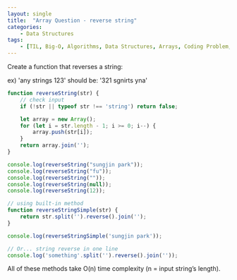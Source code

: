 ```yaml
---
layout: single
title:  "Array Question - reverse string"
categories: 
    - Data Structures
tags: 
    - [TIL, Big-O, Algorithms, Data Structures, Arrays, Coding Problem, Array Problem]
---
```



Create a function that reverses a string:

ex) 'any strings 123' should be: '321 sgnirts yna'

```jsx
function reverseString(str) {
    // check input
    if (!str || typeof str !== 'string') return false;

    let array = new Array();
    for (let i = str.length - 1; i >= 0; i--) {
        array.push(str[i]);
    }
    return array.join('');
}

console.log(reverseString("sungjin park"));
console.log(reverseString("fu"));
console.log(reverseString(""));
console.log(reverseString(null));
console.log(reverseString(12));

// using built-in method
function reverseStringSimple(str) {
    return str.split('').reverse().join('');
}

console.log(reverseStringSimple('sungjin park'));

// Or... string reverse in one line
console.log('something'.split('').reverse().join(''));
```

All of these methods take O(n) time complexity (n = input string’s length).